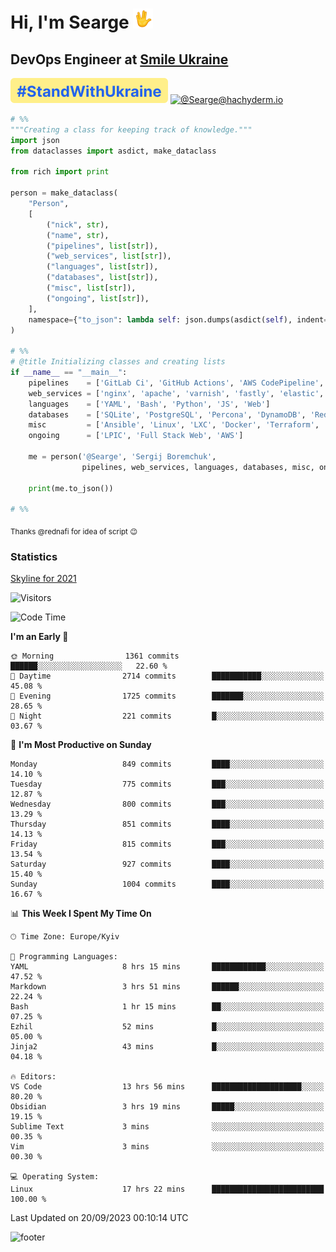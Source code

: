 # Hi, I'm Searge <img src="images/vulcan.webp" style="display: inline-block; margin: 0; height: 2rem" alt="Vulcan salute" />

## DevOps Engineer at [Smile Ukraine](https://smile-ukraine.com/en)

[![Stand With Ukraine](https://raw.githubusercontent.com/vshymanskyy/StandWithUkraine/main/badges/StandWithUkraine.svg)](https://stand-with-ukraine.pp.ua)
<a rel="me" href="https://hachyderm.io/@Searge">![@Searge@hachyderm.io](https://img.shields.io/badge/-@Searge-%232B90D9?logo=mastodon&logoColor=white)</a>

```python
# %%
"""Creating a class for keeping track of knowledge."""
import json
from dataclasses import asdict, make_dataclass

from rich import print

person = make_dataclass(
    "Person",
    [
        ("nick", str),
        ("name", str),
        ("pipelines", list[str]),
        ("web_services", list[str]),
        ("languages", list[str]),
        ("databases", list[str]),
        ("misc", list[str]),
        ("ongoing", list[str]),
    ],
    namespace={"to_json": lambda self: json.dumps(asdict(self), indent=4)},
)

# %%
# @title Initializing classes and creating lists
if __name__ == "__main__":
    pipelines    = ['GitLab Ci', 'GitHub Actions', 'AWS CodePipeline', 'Jenkins']
    web_services = ['nginx', 'apache', 'varnish', 'fastly', 'elastic', 'solr']
    languages    = ['YAML', 'Bash', 'Python', 'JS', 'Web']
    databases    = ['SQLite', 'PostgreSQL', 'Percona', 'DynamoDB', 'Redis']
    misc         = ['Ansible', 'Linux', 'LXC', 'Docker', 'Terraform', 'AWS']
    ongoing      = ['LPIC', 'Full Stack Web', 'AWS']

    me = person('@Searge', 'Sergij Boremchuk',
                pipelines, web_services, languages, databases, misc, ongoing)

    print(me.to_json())

# %%

```

<sub>Thanks @rednafi for idea of script :wink:</sub>

### Statistics

[Skyline for 2021](https://skyline.github.com/Searge/2021)

![Visitors](https://komarev.com/ghpvc/?username=searge&label=Profile%20views&color=0e75b6&style=flat) 
<!--START_SECTION:waka-->
![Code Time](http://img.shields.io/badge/Code%20Time-2%2C227%20hrs%203%20mins-blue)

**I'm an Early 🐤** 

```text
🌞 Morning                1361 commits        ██████░░░░░░░░░░░░░░░░░░░   22.60 % 
🌆 Daytime                2714 commits        ███████████░░░░░░░░░░░░░░   45.08 % 
🌃 Evening                1725 commits        ███████░░░░░░░░░░░░░░░░░░   28.65 % 
🌙 Night                  221 commits         █░░░░░░░░░░░░░░░░░░░░░░░░   03.67 % 
```
📅 **I'm Most Productive on Sunday** 

```text
Monday                   849 commits         ████░░░░░░░░░░░░░░░░░░░░░   14.10 % 
Tuesday                  775 commits         ███░░░░░░░░░░░░░░░░░░░░░░   12.87 % 
Wednesday                800 commits         ███░░░░░░░░░░░░░░░░░░░░░░   13.29 % 
Thursday                 851 commits         ████░░░░░░░░░░░░░░░░░░░░░   14.13 % 
Friday                   815 commits         ███░░░░░░░░░░░░░░░░░░░░░░   13.54 % 
Saturday                 927 commits         ████░░░░░░░░░░░░░░░░░░░░░   15.40 % 
Sunday                   1004 commits        ████░░░░░░░░░░░░░░░░░░░░░   16.67 % 
```


📊 **This Week I Spent My Time On** 

```text
🕑︎ Time Zone: Europe/Kyiv

💬 Programming Languages: 
YAML                     8 hrs 15 mins       ████████████░░░░░░░░░░░░░   47.52 % 
Markdown                 3 hrs 51 mins       ██████░░░░░░░░░░░░░░░░░░░   22.24 % 
Bash                     1 hr 15 mins        ██░░░░░░░░░░░░░░░░░░░░░░░   07.25 % 
Ezhil                    52 mins             █░░░░░░░░░░░░░░░░░░░░░░░░   05.00 % 
Jinja2                   43 mins             █░░░░░░░░░░░░░░░░░░░░░░░░   04.18 % 

🔥 Editors: 
VS Code                  13 hrs 56 mins      ████████████████████░░░░░   80.20 % 
Obsidian                 3 hrs 19 mins       █████░░░░░░░░░░░░░░░░░░░░   19.15 % 
Sublime Text             3 mins              ░░░░░░░░░░░░░░░░░░░░░░░░░   00.35 % 
Vim                      3 mins              ░░░░░░░░░░░░░░░░░░░░░░░░░   00.30 % 

💻 Operating System: 
Linux                    17 hrs 22 mins      █████████████████████████   100.00 % 
```


 Last Updated on 20/09/2023 00:10:14 UTC
<!--END_SECTION:waka-->

![footer](https://capsule-render.vercel.app/api?type=waving&color=gradient&customColorList=14,21&height=82&section=footer)
